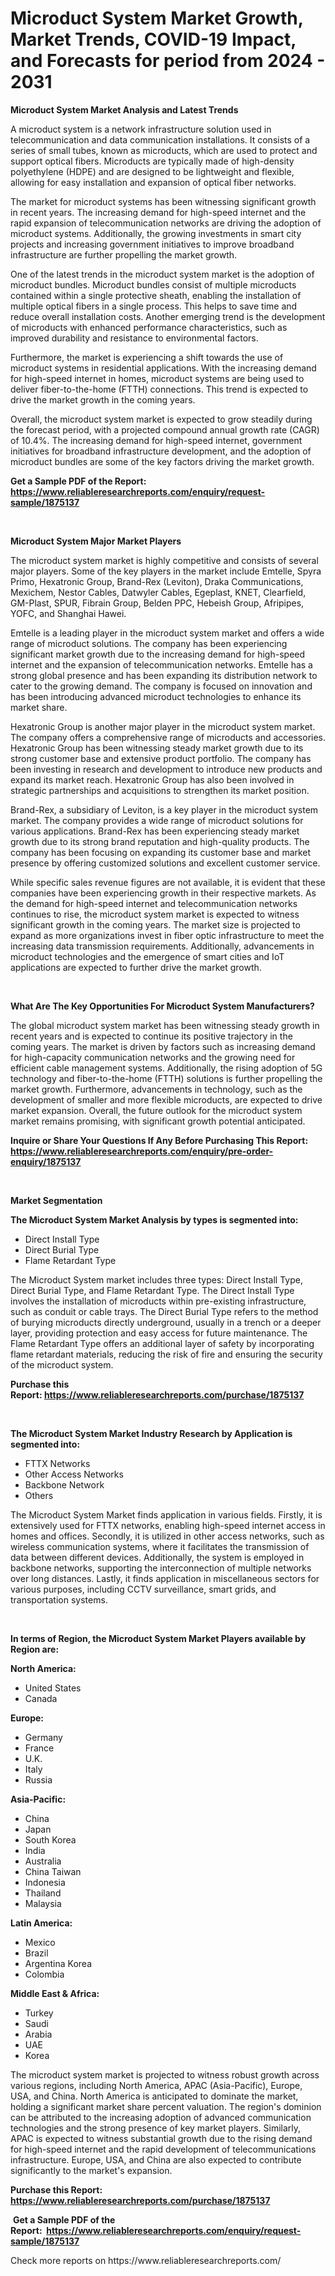 <p><h1>Microduct System Market Growth, Market Trends, COVID-19 Impact, and Forecasts for period from 2024 - 2031</h1></p><p><strong>Microduct System Market Analysis and Latest Trends</strong></p>
<p><p>A microduct system is a network infrastructure solution used in telecommunication and data communication installations. It consists of a series of small tubes, known as microducts, which are used to protect and support optical fibers. Microducts are typically made of high-density polyethylene (HDPE) and are designed to be lightweight and flexible, allowing for easy installation and expansion of optical fiber networks.</p><p>The market for microduct systems has been witnessing significant growth in recent years. The increasing demand for high-speed internet and the rapid expansion of telecommunication networks are driving the adoption of microduct systems. Additionally, the growing investments in smart city projects and increasing government initiatives to improve broadband infrastructure are further propelling the market growth.</p><p>One of the latest trends in the microduct system market is the adoption of microduct bundles. Microduct bundles consist of multiple microducts contained within a single protective sheath, enabling the installation of multiple optical fibers in a single process. This helps to save time and reduce overall installation costs. Another emerging trend is the development of microducts with enhanced performance characteristics, such as improved durability and resistance to environmental factors.</p><p>Furthermore, the market is experiencing a shift towards the use of microduct systems in residential applications. With the increasing demand for high-speed internet in homes, microduct systems are being used to deliver fiber-to-the-home (FTTH) connections. This trend is expected to drive the market growth in the coming years.</p><p>Overall, the microduct system market is expected to grow steadily during the forecast period, with a projected compound annual growth rate (CAGR) of 10.4%. The increasing demand for high-speed internet, government initiatives for broadband infrastructure development, and the adoption of microduct bundles are some of the key factors driving the market growth.</p></p>
<p><strong>Get a Sample PDF of the Report:&nbsp; <a href="https://www.reliableresearchreports.com/enquiry/request-sample/1875137">https://www.reliableresearchreports.com/enquiry/request-sample/1875137</a></strong></p>
<p>&nbsp;</p>
<p><strong>Microduct System Major Market Players</strong></p>
<p><p>The microduct system market is highly competitive and consists of several major players. Some of the key players in the market include Emtelle, Spyra Primo, Hexatronic Group, Brand-Rex (Leviton), Draka Communications, Mexichem, Nestor Cables, Datwyler Cables, Egeplast, KNET, Clearfield, GM-Plast, SPUR, Fibrain Group, Belden PPC, Hebeish Group, Afripipes, YOFC, and Shanghai Hawei.</p><p>Emtelle is a leading player in the microduct system market and offers a wide range of microduct solutions. The company has been experiencing significant market growth due to the increasing demand for high-speed internet and the expansion of telecommunication networks. Emtelle has a strong global presence and has been expanding its distribution network to cater to the growing demand. The company is focused on innovation and has been introducing advanced microduct technologies to enhance its market share.</p><p>Hexatronic Group is another major player in the microduct system market. The company offers a comprehensive range of microducts and accessories. Hexatronic Group has been witnessing steady market growth due to its strong customer base and extensive product portfolio. The company has been investing in research and development to introduce new products and expand its market reach. Hexatronic Group has also been involved in strategic partnerships and acquisitions to strengthen its market position.</p><p>Brand-Rex, a subsidiary of Leviton, is a key player in the microduct system market. The company provides a wide range of microduct solutions for various applications. Brand-Rex has been experiencing steady market growth due to its strong brand reputation and high-quality products. The company has been focusing on expanding its customer base and market presence by offering customized solutions and excellent customer service.</p><p>While specific sales revenue figures are not available, it is evident that these companies have been experiencing growth in their respective markets. As the demand for high-speed internet and telecommunication networks continues to rise, the microduct system market is expected to witness significant growth in the coming years. The market size is projected to expand as more organizations invest in fiber optic infrastructure to meet the increasing data transmission requirements. Additionally, advancements in microduct technologies and the emergence of smart cities and IoT applications are expected to further drive the market growth.</p></p>
<p>&nbsp;</p>
<p><strong>What Are The Key Opportunities For Microduct System Manufacturers?</strong></p>
<p><p>The global microduct system market has been witnessing steady growth in recent years and is expected to continue its positive trajectory in the coming years. The market is driven by factors such as increasing demand for high-capacity communication networks and the growing need for efficient cable management systems. Additionally, the rising adoption of 5G technology and fiber-to-the-home (FTTH) solutions is further propelling the market growth. Furthermore, advancements in technology, such as the development of smaller and more flexible microducts, are expected to drive market expansion. Overall, the future outlook for the microduct system market remains promising, with significant growth potential anticipated.</p></p>
<p><strong>Inquire or Share Your Questions If Any Before Purchasing This Report: <a href="https://www.reliableresearchreports.com/enquiry/pre-order-enquiry/1875137">https://www.reliableresearchreports.com/enquiry/pre-order-enquiry/1875137</a></strong></p>
<p>&nbsp;</p>
<p><strong>Market Segmentation</strong></p>
<p><strong>The Microduct System Market Analysis by types is segmented into:</strong></p>
<p><ul><li>Direct Install Type</li><li>Direct Burial Type</li><li>Flame Retardant Type</li></ul></p>
<p><p>The Microduct System market includes three types: Direct Install Type, Direct Burial Type, and Flame Retardant Type. The Direct Install Type involves the installation of microducts within pre-existing infrastructure, such as conduit or cable trays. The Direct Burial Type refers to the method of burying microducts directly underground, usually in a trench or a deeper layer, providing protection and easy access for future maintenance. The Flame Retardant Type offers an additional layer of safety by incorporating flame retardant materials, reducing the risk of fire and ensuring the security of the microduct system.</p></p>
<p><strong>Purchase this Report:&nbsp;<a href="https://www.reliableresearchreports.com/purchase/1875137">https://www.reliableresearchreports.com/purchase/1875137</a></strong></p>
<p>&nbsp;</p>
<p><strong>The Microduct System Market Industry Research by Application is segmented into:</strong></p>
<p><ul><li>FTTX Networks</li><li>Other Access Networks</li><li>Backbone Network</li><li>Others</li></ul></p>
<p><p>The Microduct System Market finds application in various fields. Firstly, it is extensively used for FTTX networks, enabling high-speed internet access in homes and offices. Secondly, it is utilized in other access networks, such as wireless communication systems, where it facilitates the transmission of data between different devices. Additionally, the system is employed in backbone networks, supporting the interconnection of multiple networks over long distances. Lastly, it finds application in miscellaneous sectors for various purposes, including CCTV surveillance, smart grids, and transportation systems.</p></p>
<p>&nbsp;</p>
<p><strong>In terms of Region, the Microduct System Market Players available by Region are:</strong></p>
<p>
    <p> <strong> North America: </strong>
        <ul>
            <li>United States</li>
            <li>Canada</li>
        </ul>
        </p> 
    <p> <strong> Europe: </strong>
        <ul>
            <li>Germany</li>
            <li>France</li>
            <li>U.K.</li>
            <li>Italy</li>
            <li>Russia</li>
        </ul>
        </p> 
    <p> <strong> Asia-Pacific: </strong>
        <ul>
            <li>China</li>
            <li>Japan</li>
            <li>South Korea</li>
            <li>India</li>
            <li>Australia</li>
            <li>China Taiwan</li>
            <li>Indonesia</li>
            <li>Thailand</li>
            <li>Malaysia</li>
        </ul>
        </p> 
    <p> <strong> Latin America: </strong>
        <ul>
            <li>Mexico</li>
            <li>Brazil</li>
            <li>Argentina Korea</li>
            <li>Colombia</li>
        </ul>
        </p> 
    <p> <strong> Middle East & Africa: </strong>
        <ul>
            <li>Turkey</li>
            <li>Saudi</li>
            <li>Arabia</li>
            <li>UAE</li>
            <li>Korea</li>
        </ul>
    </p>
    </p>
<p><p>The microduct system market is projected to witness robust growth across various regions, including North America, APAC (Asia-Pacific), Europe, USA, and China. North America is anticipated to dominate the market, holding a significant market share percent valuation. The region's dominion can be attributed to the increasing adoption of advanced communication technologies and the strong presence of key market players. Similarly, APAC is expected to witness substantial growth due to the rising demand for high-speed internet and the rapid development of telecommunications infrastructure. Europe, USA, and China are also expected to contribute significantly to the market's expansion.</p></p>
<p><strong>Purchase this Report: <a href="https://www.reliableresearchreports.com/purchase/1875137">https://www.reliableresearchreports.com/purchase/1875137</a></strong></p>
<p>&nbsp;<strong>Get a Sample PDF of the Report:&nbsp;&nbsp;<a href="https://www.reliableresearchreports.com/enquiry/request-sample/1875137">https://www.reliableresearchreports.com/enquiry/request-sample/1875137</a></strong></p>
<p><strong></strong></p>
<p>Check more reports on https://www.reliableresearchreports.com/</p>
